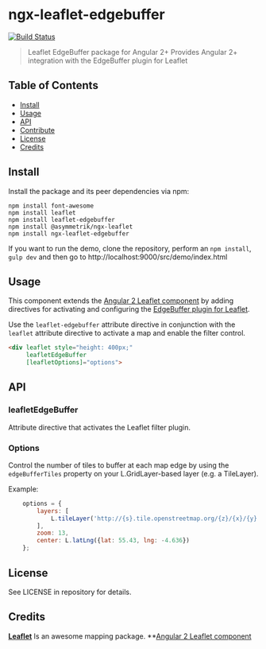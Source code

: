 # ngx-leaflet-edgebuffer

[![Build Status][travis-image]][travis-url]

[travis-url]: https://travis-ci.org/TolonUK/ngx-leaflet-edgebuffer/
[travis-image]: https://travis-ci.org/TolonUK/ngx-leaflet-edgebuffer.svg


> Leaflet EdgeBuffer package for Angular 2+
> Provides Angular 2+ integration with the EdgeBuffer plugin for Leaflet


## Table of Contents
- [Install](#install)
- [Usage](#usage)
- [API](#api)
- [Contribute](#contribute)
- [License](#license)
- [Credits](#credits)


## Install 
Install the package and its peer dependencies via npm:
```
npm install font-awesome
npm install leaflet
npm install leaflet-edgebuffer
npm install @asymmetrik/ngx-leaflet
npm install ngx-leaflet-edgebuffer
```

If you want to run the demo, clone the repository, perform an ```npm install```, ```gulp dev``` and then go to http://localhost:9000/src/demo/index.html


## Usage
This component extends the [Angular 2 Leaflet component](https://github.com/Asymmetrik/ngx-leaflet) by adding directives for activating and configuring the [EdgeBuffer plugin for Leaflet](https://github.com/TolonUK/Leaflet.EdgeBuffer).

Use the ```leaflet-edgebuffer``` attribute directive in conjunction with the ```leaflet``` attribute directive to activate a map and enable the filter control.

```html
<div leaflet style="height: 400px;"
     leafletEdgeBuffer
     [leafletOptions]="options">
```

## API

### leafletEdgeBuffer
Attribute directive that activates the Leaflet filter plugin.

### Options
Control the number of tiles to buffer at each map edge by using the `edgeBufferTiles` property on your L.GridLayer-based layer (e.g. a TileLayer).

Example:
```js
	options = {
		layers: [
			L.tileLayer('http://{s}.tile.openstreetmap.org/{z}/{x}/{y}.png', { maxZoom: 18, attribution: 'Open Street Map', edgeBufferTiles: 1 })
		],
		zoom: 13,
		center: L.latLng({lat: 55.43, lng: -4.636})
	};
```

## License
See LICENSE in repository for details.

## Credits
**[Leaflet](http://leafletjs.com/)** Is an awesome mapping package.
**[Angular 2 Leaflet component](https://github.com/Asymmetrik/ngx-leaflet)
